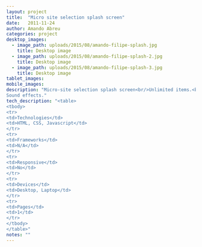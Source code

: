```yaml
---
layout: project 
title:  "Micro site selection splash screen"
date:   2011-11-24
author: Amando Abreu
categories: project
desktop_images:
  - image_path: uploads/2015/08/amando-filipe-splash.jpg
    title: Desktop image
  - image_path: uploads/2015/08/amando-filipe-splash-2.jpg
    title: Desktop image
  - image_path: uploads/2015/08/amando-filipe-splash-3.jpg
    title: Desktop image
tablet_images:
mobile_images:
description: "Micro-site selection splash screen<br/>Unlimited items.<br/>
Sound effects."
tech_description: "<table>
<tbody>
<tr>
<td>Technologies</td>
<td>HTML, CSS, Javascript</td>
</tr>
<tr>
<td>Frameworks</td>
<td>N/A</td>
</tr>
<tr>
<td>Responsive</td>
<td>No</td>
</tr>
<tr>
<td>Devices</td>
<td>Desktop, Laptop</td>
</tr>
<tr>
<td>Pages</td>
<td>1</td>
</tr>
</tbody>
</table>"
notes: ""
---
```

